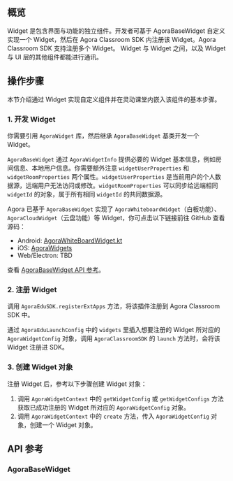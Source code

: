 ## 概览

Widget 是包含界面与功能的独立组件。开发者可基于 AgoraBaseWidget 自定义实现一个 Widget，然后在 Agora Classroom SDK 内注册该 Widget。Agora Classroom SDK 支持注册多个 Widget。 Widget 与 Widget 之间，以及 Widget 与 UI 层的其他组件都能进行通讯。

## 操作步骤

本节介绍通过 Widget 实现自定义组件并在灵动课堂内嵌入该组件的基本步骤。

### 1. 开发 Widget

你需要引用 `AgoraWidget` 库，然后继承 `AgoraBaseWidget` 基类开发一个 Widget。

`AgoraBaseWidget` 通过 `AgoraWidgetInfo` 提供必要的 Widget 基本信息，例如房间信息、本地用户信息。你需要额外注意 `widgetUserProperties` 和 `widgetRoomProperties` 两个属性。`widgetUserProperties` 是当前用户的个人数据源，远端用户无法访问或修改。`widgetRoomProperties` 可以同步给远端相同 `widgetId` 的对象，属于所有相同 `widgetId` 的共同数据源。

Agora 已基于 `AgoraBaseWidget` 实现了 `AgoraWhiteboardWidget`（白板功能）、`AgoraCloudWidget`（云盘功能）等 Widget，你可点击以下链接前往 GitHub 查看源码：

- Android: [AgoraWhiteBoardWidget.kt](https://github.com/AgoraIO-Community/CloudClass-Android/blob/release/apaas/2.1.0/AgoraEduUIKit/src/main/java/io/agora/agoraeduuikit/impl/whiteboard/AgoraWhiteBoardWidget.kt)
- iOS: [AgoraWidgets](https://github.com/AgoraIO-Community/apaas-extapp-ios/tree/release/apaas/2.1.0/AgoraWidgets)
- Web/Electron: TBD

<div class="alert info" target="_blank">

查看 [AgoraBaseWidget API 参考](#agorabasewidget)。</div>

### 2. 注册 Widget

调用 `AgoraEduSDK.registerExtApps` 方法，将该插件注册到 Agora Classroom SDK 中。

通过 `AgoraEduLaunchConfig` 中的 `widgets` 里插入想要注册的 Widget 所对应的 `AgoraWidgetConfig` 对象，调用 `AgoraClassroomSDK` 的 `launch` 方法时，会将该 Widget 注册进 SDK。

### 3. 创建 Widget 对象

注册 Widget 后，参考以下步骤创建 Widget 对象：
1. 调用 `AgoraWidgetContext` 中的 `getWidgetConfig` 或 `getWidgetConfigs` 方法获取已成功注册的 Widget 所对应的 `AgoraWidgetConfig` 对象。
2. 调用 `AgoraWidgetContext` 中的 `create` 方法，传入 `AgoraWidgetConfig` 对象，创建一个 Widget 对象。

## API 参考

### AgoraBaseWidget

